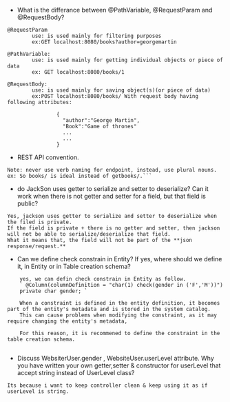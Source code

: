 
- What is the differance between @PathVariable, @RequestParam and @RequestBody?
```
@RequestParam
        use: is used mainly for filtering purposes
        ex:GET localhost:8080/books?author=georgemartin

@PathVariable:
        use: is used mainly for getting individual objects or piece of data
        ex: GET localhost:8080/books/1 

@RequestBody:
        use: is used mainly for saving object(s)(or piece of data)
        ex:POST localhost:8080/books/ With request body having following attributes:

                {
                  "author":"George Martin",
                  "Book":"Game of thrones"
                  ...
                  ...
                } 
```

- REST API convention.
``` 
Note: never use verb naming for endpoint, instead, use plural nouns. 
ex: So books/ is ideal instead of getbooks/.```
```

- do JackSon uses getter to serialize and setter to deserialize?
Can it work when there is not getter and setter for a field, but that field is public?


```
Yes, jackson uses getter to serialize and setter to deserialize when the filed is private.
If the field is private + there is no getter and setter, then jackson will not be able to serialize/deserialize that field.
What it means that, the field will not be part of the **json response/request.**
```

- Can we define check constrain in Entity? If yes, where should we define it, in Entity or in Table creation schema?
```
    yes, we can defin check constrain in Entity as follow.  
    ` @Column(columnDefinition = "char(1) check(gender in ('F','M'))")
    private char gender; `
    
    When a constraint is defined in the entity definition, it becomes part of the entity's metadata and is stored in the system catalog. 
    This can cause problems when modifying the constraint, as it may require changing the entity's metadata,
    
    For this reason, it is recommened to define the constraint in the table creation schema.
    

```

- Discuss WebsiterUser.gender , WebsiteUser.userLevel attribute. 
Why you have written your own getter,setter & constructor for userLevel that accept string instead of UserLevel class?
```
Its because i want to keep controller clean & keep using it as if userLevel is string.
```